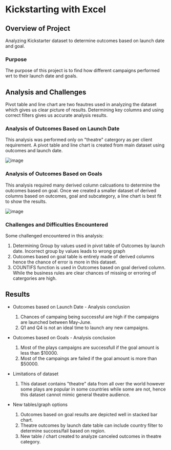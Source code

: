 # Kickstarting with Excel

## Overview of Project
Analyzing Kickstarter dataset to determine outcomes based on launch date and goal.

### Purpose
The purpose of this project is to find how different campaigns performed wrt to their launch date and goals.

## Analysis and Challenges
Pivot table and line chart are two feautres used in analyzing the dataset which gives us clear picture of results. Determining key columns and using correct filters gives us accurate analysis results.

### Analysis of Outcomes Based on Launch Date
This analysis was performed only on "theatre" catergory as per client requirement. A pivot table and line chart is created from main dataset using outcomes and launch date. 

![image](https://user-images.githubusercontent.com/83181834/116597779-df711880-a8da-11eb-9595-6f26ff107400.png)

### Analysis of Outcomes Based on Goals
This analysis required many derived column calcuations to determine the outcomes based on goal. Once we created a smaller dataset of derived columns based on outcomes, goal and subcategory, a line chart is best fit to show the results.

![image](https://user-images.githubusercontent.com/83181834/116597823-ec8e0780-a8da-11eb-9d23-6c339ebe242d.png)


### Challenges and Difficulties Encountered
Some challenged encountered in this analysis:
  1. Determining Group by values used in pivot table of Outcomes by launch date. Incorrect group by values leads to wrong graph
  2. Outcomes based on goal table is entirely made of derived columns hence the chance of error is more in this dataset.
  3. COUNTIFS function is used in Outcomes based on goal derived column. While the business rules are clear chances of missing or erroring of catergories are high.

## Results

- Outcomes based on Launch Date - Analysis conclusion
  1. Chances of campaing being successful are high if the campaigns are launched between May-June.
  2. Q1 and Q4 is not an ideal time to launch any new campaigns.


- Outcomes based on Goals - Analysis conclusion
  1. Most of the plays campaigns are successfull if the goal amount is less than $10000.
  2. Most of the campaings are failed if the goal amount is more than $50000.

- Limitations of dataset
  1. This dataset contains "theatre" data from all over the world however some plays are popular in some countries while some are not, hence this dataset cannot mimic general theatre audience.

- New tables/graph options
  1. Outcomes based on goal results are depicted well in stacked bar chart. 
  2. Theatre outcomes by launch date table can include country filter to determine success/fail based on region.
  3. New table / chart created to analyze canceled outcomes in theatre category.
  
